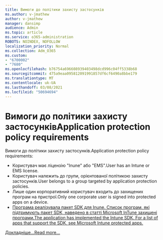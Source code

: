 ```yaml
---
title: Вимоги до політики захисту застосунків
ms.author: v-jmathew
author: v-jmathew
manager: dansimp
audience: Admin
ms.topic: article
ms.service: o365-administration
ROBOTS: NOINDEX, NOFOLLOW
localization_priority: Normal
ms.collection: Adm_O365
ms.custom:
- "6700002"
- "7680"
ms.openlocfilehash: b76754a696608939403498dcd996c04ff5338b68
ms.sourcegitcommit: 475a9eaa095812091991857df6cf6490a8bbe179
ms.translationtype: MT
ms.contentlocale: uk-UA
ms.lasthandoff: 03/08/2021
ms.locfileid: "50694694"
---
```

# <a name="application-protection-policy-requirements"></a><span data-ttu-id="e91e2-102">Вимоги до політики захисту застосунків</span><span class="sxs-lookup"><span data-stu-id="e91e2-102">Application protection policy requirements</span></span>

<span data-ttu-id="e91e2-103">Вимоги до політики захисту застосунків.</span><span class="sxs-lookup"><span data-stu-id="e91e2-103">Application protection policy requirements:</span></span>

- <span data-ttu-id="e91e2-104">Користувач має ліцензію "Inune" або "EMS".</span><span class="sxs-lookup"><span data-stu-id="e91e2-104">User has an Intune or EMS license.</span></span>
- <span data-ttu-id="e91e2-105">Користувач належить до групи, орієнтованої політикою захисту застосунків.</span><span class="sxs-lookup"><span data-stu-id="e91e2-105">User belongs to a group targeted by application protection policies.</span></span>
- <span data-ttu-id="e91e2-106">Лише один корпоративний користувач входить до захищених програм на пристрої.</span><span class="sxs-lookup"><span data-stu-id="e91e2-106">Only one corporate user is signed into protected apps on a device.</span></span>
- [<span data-ttu-id="e91e2-107">Програма реалізувала пакет SDK для Inune. Список програм, які підтримують пакет SDK, наведено в статті Microsoft InTune захищені програми.</span><span class="sxs-lookup"><span data-stu-id="e91e2-107">The application has implemented the Intune SDK. For a list of apps that support the SDK, see Microsoft Intune protected apps.</span></span>](https://docs.microsoft.com/mem/intune/apps/apps-supported-intune-apps)

[<span data-ttu-id="e91e2-108">Докладніше...</span><span class="sxs-lookup"><span data-stu-id="e91e2-108">Read more...</span></span>](https://docs.microsoft.com/mem/intune/apps/app-protection-policy)
